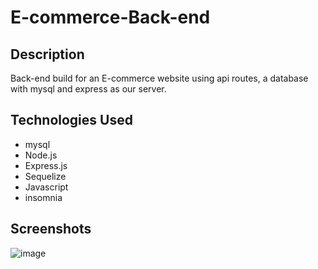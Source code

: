 # E-commerce-Back-end

## Description

 Back-end build for an E-commerce website using api routes, a database with mysql and express as our server.
 

## Technologies Used

 * mysql
 * Node.js
 * Express.js
 * Sequelize
 * Javascript
 * insomnia


## Screenshots 

![image](https://user-images.githubusercontent.com/112224915/215386326-80c74bac-df94-451d-a96e-2a1f3fcbfde6.png)
